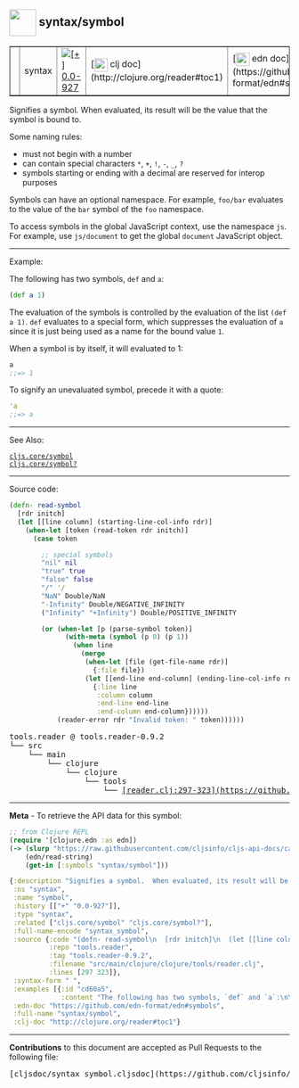 ## <img width="48px" valign="middle" src="http://i.imgur.com/Hi20huC.png"> syntax/symbol

 <table border="1">
<tr>
<td><samp> </samp></td>
<td>syntax</td>
<td><a href="https://github.com/cljsinfo/cljs-api-docs/tree/0.0-927"><img valign="middle" alt="[+] 0.0-927" src="https://img.shields.io/badge/+-0.0--927-lightgrey.svg"></a> </td>
<td>
[<img height="24px" valign="middle" src="http://i.imgur.com/1GjPKvB.png"> clj doc](http://clojure.org/reader#toc1)
</td>
<td>
[<img height="24px" valign="middle" src="http://i.imgur.com/I8uNXHv.png"> edn doc](https://github.com/edn-format/edn#symbols)
</td>
</tr>
</table>


Signifies a symbol.  When evaluated, its result will be the value that the symbol
is bound to.

Some naming rules:

- must not begin with a number
- can contain special characters `*`, `+`, `!`, `-`, `_`, `?`
- symbols starting or ending with a decimal are reserved for interop purposes

Symbols can have an optional namespace. For example, `foo/bar` evaluates to the
value of the `bar` symbol of the `foo` namespace.

To access symbols in the global JavaScript context, use the namespace `js`.
For example, use `js/document` to get the global `document` JavaScript object.

---

Example:

The following has two symbols, `def` and `a`:

```clj
(def a 1)
```

The evaluation of the symbols is controlled by the evaluation of the list `(def
a 1)`.  `def` evaluates to a special form, which suppresses the evaluation of
`a` since it is just being used as a name for the bound value `1`.

When a symbol is by itself, it will evaluated to 1:

```clj
a
;;=> 1
```

To signify an unevaluated symbol, precede it with a quote:

```clj
'a
;;=> a
```

---

See Also:

[`cljs.core/symbol`](cljs.core_symbol.md)<br>
[`cljs.core/symbol?`](cljs.core_symbolQMARK.md)<br>

---


Source code:

```clj
(defn- read-symbol
  [rdr initch]
  (let [[line column] (starting-line-col-info rdr)]
    (when-let [token (read-token rdr initch)]
      (case token

        ;; special symbols
        "nil" nil
        "true" true
        "false" false
        "/" '/
        "NaN" Double/NaN
        "-Infinity" Double/NEGATIVE_INFINITY
        ("Infinity" "+Infinity") Double/POSITIVE_INFINITY

        (or (when-let [p (parse-symbol token)]
              (with-meta (symbol (p 0) (p 1))
                (when line
                  (merge
                   (when-let [file (get-file-name rdr)]
                     {:file file})
                   (let [[end-line end-column] (ending-line-col-info rdr)]
                     {:line line
                      :column column
                      :end-line end-line
                      :end-column end-column})))))
            (reader-error rdr "Invalid token: " token))))))
```

 <pre>
tools.reader @ tools.reader-0.9.2
└── src
    └── main
        └── clojure
            └── clojure
                └── tools
                    └── <ins>[reader.clj:297-323](https://github.com/clojure/tools.reader/blob/tools.reader-0.9.2/src/main/clojure/clojure/tools/reader.clj#L297-L323)</ins>
</pre>


---

__Meta__ - To retrieve the API data for this symbol:

```clj
;; from Clojure REPL
(require '[clojure.edn :as edn])
(-> (slurp "https://raw.githubusercontent.com/cljsinfo/cljs-api-docs/catalog/cljs-api.edn")
    (edn/read-string)
    (get-in [:symbols "syntax/symbol"]))
```

```clj
{:description "Signifies a symbol.  When evaluated, its result will be the value that the symbol\nis bound to.\n\nSome naming rules:\n\n- must not begin with a number\n- can contain special characters `*`, `+`, `!`, `-`, `_`, `?`\n- symbols starting or ending with a decimal are reserved for interop purposes\n\nSymbols can have an optional namespace. For example, `foo/bar` evaluates to the\nvalue of the `bar` symbol of the `foo` namespace.\n\nTo access symbols in the global JavaScript context, use the namespace `js`.\nFor example, use `js/document` to get the global `document` JavaScript object.",
 :ns "syntax",
 :name "symbol",
 :history [["+" "0.0-927"]],
 :type "syntax",
 :related ["cljs.core/symbol" "cljs.core/symbol?"],
 :full-name-encode "syntax_symbol",
 :source {:code "(defn- read-symbol\n  [rdr initch]\n  (let [[line column] (starting-line-col-info rdr)]\n    (when-let [token (read-token rdr initch)]\n      (case token\n\n        ;; special symbols\n        \"nil\" nil\n        \"true\" true\n        \"false\" false\n        \"/\" '/\n        \"NaN\" Double/NaN\n        \"-Infinity\" Double/NEGATIVE_INFINITY\n        (\"Infinity\" \"+Infinity\") Double/POSITIVE_INFINITY\n\n        (or (when-let [p (parse-symbol token)]\n              (with-meta (symbol (p 0) (p 1))\n                (when line\n                  (merge\n                   (when-let [file (get-file-name rdr)]\n                     {:file file})\n                   (let [[end-line end-column] (ending-line-col-info rdr)]\n                     {:line line\n                      :column column\n                      :end-line end-line\n                      :end-column end-column})))))\n            (reader-error rdr \"Invalid token: \" token))))))",
          :repo "tools.reader",
          :tag "tools.reader-0.9.2",
          :filename "src/main/clojure/clojure/tools/reader.clj",
          :lines [297 323]},
 :syntax-form " ",
 :examples [{:id "cd60a5",
             :content "The following has two symbols, `def` and `a`:\n\n```clj\n(def a 1)\n```\n\nThe evaluation of the symbols is controlled by the evaluation of the list `(def\na 1)`.  `def` evaluates to a special form, which suppresses the evaluation of\n`a` since it is just being used as a name for the bound value `1`.\n\nWhen a symbol is by itself, it will evaluated to 1:\n\n```clj\na\n;;=> 1\n```\n\nTo signify an unevaluated symbol, precede it with a quote:\n\n```clj\n'a\n;;=> a\n```"}],
 :edn-doc "https://github.com/edn-format/edn#symbols",
 :full-name "syntax/symbol",
 :clj-doc "http://clojure.org/reader#toc1"}

```

---

__Contributions__ to this document are accepted as Pull Requests to the following file:

 <pre>
[cljsdoc/syntax_symbol.cljsdoc](https://github.com/cljsinfo/cljs-api-docs/blob/master/cljsdoc/syntax_symbol.cljsdoc)
</pre>

